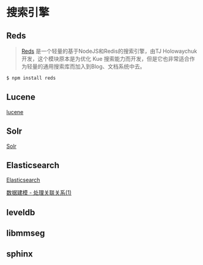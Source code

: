 # 搜索引擎

## Reds

> [Reds](https://github.com/tj/reds) 是一个轻量的基于NodeJS和Redis的搜索引擎，由TJ Holowaychuk 开发，这个模块原本是为优化 Kue 搜索能力而开发，但是它也非常适合作为轻量的通用搜索库而加入到Blog、文档系统中去。

```bash
$ npm install reds
```

## Lucene

[lucene](http://lucene.apache.org/core/)

## Solr

[Solr](http://lucene.apache.org/solr/)

## Elasticsearch

[Elasticsearch](https://www.gitbook.com/book/looly/elasticsearch-the-definitive-guide-cn/details)

[数据建模 - 处理关联关系(1)](http://blog.csdn.net/dm_vincent/article/details/47710367)

## leveldb

## libmmseg

## sphinx
